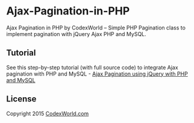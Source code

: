 # Ajax-Pagination-in-PHP
Ajax Pagination in PHP by CodexWorld – Simple PHP Pagination class to implement pagination with jQuery Ajax PHP and MySQL.

## Tutorial
See this step-by-step tutorial (with full source code) to integrate Ajax pagination with PHP and MySQL - [Ajax Pagination using jQuery with PHP and MySQL](http://www.codexworld.com/pagination-with-jquery-ajax-php-mysql/)

## License
Copyright 2015 [CodexWorld.com](http://www.codexworld.com)
